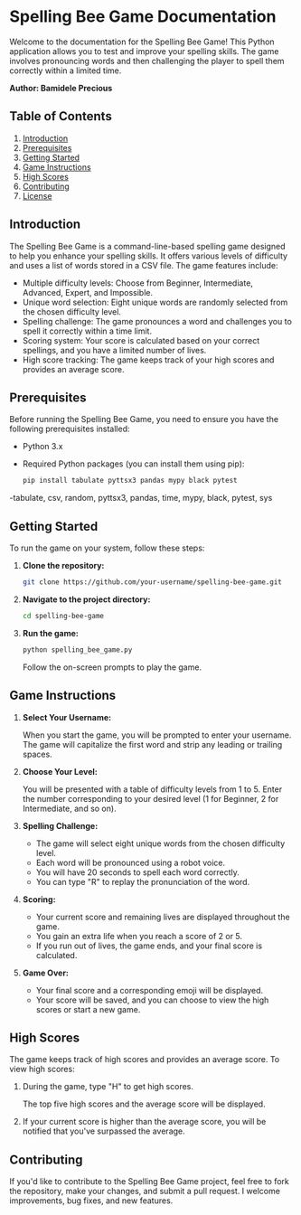 # Spelling Bee Game Documentation

Welcome to the documentation for the Spelling Bee Game! This Python application allows you to test and improve your spelling skills. The game involves pronouncing words and then challenging the player to spell them correctly within a limited time.

**Author: Bamidele Precious**

## Table of Contents

1. [Introduction](#introduction)
2. [Prerequisites](#prerequisites)
3. [Getting Started](#getting-started)
4. [Game Instructions](#game-instructions)
5. [High Scores](#high-scores)
6. [Contributing](#contributing)
7. [License](#license)

## Introduction

The Spelling Bee Game is a command-line-based spelling game designed to help you enhance your spelling skills. It offers various levels of difficulty and uses a list of words stored in a CSV file. The game features include:

- Multiple difficulty levels: Choose from Beginner, Intermediate, Advanced, Expert, and Impossible.
- Unique word selection: Eight unique words are randomly selected from the chosen difficulty level.
- Spelling challenge: The game pronounces a word and challenges you to spell it correctly within a time limit.
- Scoring system: Your score is calculated based on your correct spellings, and you have a limited number of lives.
- High score tracking: The game keeps track of your high scores and provides an average score.

## Prerequisites

Before running the Spelling Bee Game, you need to ensure you have the following prerequisites installed:

- Python 3.x
- Required Python packages (you can install them using pip):

  ```bash
  pip install tabulate pyttsx3 pandas mypy black pytest
  ```
-tabulate, csv, random, pyttsx3, pandas, time, mypy, black, pytest, sys 

## Getting Started

To run the game on your system, follow these steps:

1. **Clone the repository:**

    ```bash
    git clone https://github.com/your-username/spelling-bee-game.git
    ```

2. **Navigate to the project directory:**

    ```bash
    cd spelling-bee-game
    ```

3. **Run the game:**

    ```bash
    python spelling_bee_game.py
    ```

    Follow the on-screen prompts to play the game.

## Game Instructions

1. **Select Your Username:**

    When you start the game, you will be prompted to enter your username. The game will capitalize the first word and strip any leading or trailing spaces.

2. **Choose Your Level:**

    You will be presented with a table of difficulty levels from 1 to 5. Enter the number corresponding to your desired level (1 for Beginner, 2 for Intermediate, and so on).

3. **Spelling Challenge:**

    - The game will select eight unique words from the chosen difficulty level.
    - Each word will be pronounced using a robot voice.
    - You will have 20 seconds to spell each word correctly.
    - You can type "R" to replay the pronunciation of the word.

4. **Scoring:**

    - Your current score and remaining lives are displayed throughout the game.
    - You gain an extra life when you reach a score of 2 or 5.
    - If you run out of lives, the game ends, and your final score is calculated.

5. **Game Over:**

    - Your final score and a corresponding emoji will be displayed.
    - Your score will be saved, and you can choose to view the high scores or start a new game.

## High Scores

The game keeps track of high scores and provides an average score. To view high scores:

1. During the game, type "H" to get high scores.

   The top five high scores and the average score will be displayed.

2. If your current score is higher than the average score, you will be notified that you've surpassed the average.

## Contributing

If you'd like to contribute to the Spelling Bee Game project, feel free to fork the repository, make your changes, and submit a pull request. I welcome improvements, bug fixes, and new features.

